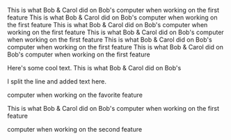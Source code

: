 This is what Bob & Carol did on Bob's computer when working on the first feature
This is what Bob & Carol did on Bob's computer when working on the first feature
This is what Bob & Carol did on Bob's computer when working on the first feature
This is what Bob & Carol did on Bob's computer when working on the first feature
This is what Bob & Carol did on Bob's computer when working on the first feature
This is what Bob & Carol did on Bob's computer when working on the first feature

Here's some cool text.
This is what Bob & Carol did on Bob's

I split the line and added text here.

computer when working on the favorite feature

This is what Bob & Carol did on Bob's computer when working on the first feature

computer when working on the second feature

